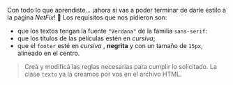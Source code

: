 Con todo lo que aprendiste... ¡ahora sí vas a poder terminar de darle estilo a la página _NetFix_! :tada: Los requisitos que nos pidieron son: 

* que los textos tengan la fuente `"Verdana"` de la familia `sans-serif`:
* que los títulos de las películas estén en _cursiva_;
* que el `footer` esté en _cursiva_ , **negrita** y con un tamaño de `15px`, alineado en el centro.

> Creá y modificá las reglas necesarias para cumplir lo solicitado. La clase `texto` ya la creamos por vos en el archivo HTML.
